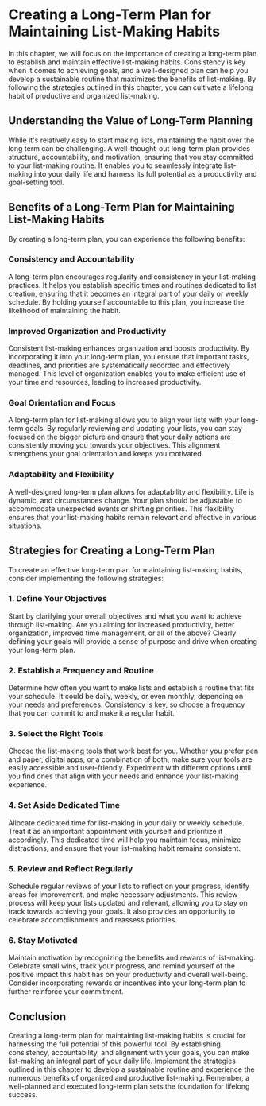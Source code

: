 Creating a Long-Term Plan for Maintaining List-Making Habits
========================================================================

In this chapter, we will focus on the importance of creating a long-term plan to establish and maintain effective list-making habits. Consistency is key when it comes to achieving goals, and a well-designed plan can help you develop a sustainable routine that maximizes the benefits of list-making. By following the strategies outlined in this chapter, you can cultivate a lifelong habit of productive and organized list-making.

Understanding the Value of Long-Term Planning
---------------------------------------------

While it's relatively easy to start making lists, maintaining the habit over the long term can be challenging. A well-thought-out long-term plan provides structure, accountability, and motivation, ensuring that you stay committed to your list-making routine. It enables you to seamlessly integrate list-making into your daily life and harness its full potential as a productivity and goal-setting tool.

Benefits of a Long-Term Plan for Maintaining List-Making Habits
---------------------------------------------------------------

By creating a long-term plan, you can experience the following benefits:

### Consistency and Accountability

A long-term plan encourages regularity and consistency in your list-making practices. It helps you establish specific times and routines dedicated to list creation, ensuring that it becomes an integral part of your daily or weekly schedule. By holding yourself accountable to this plan, you increase the likelihood of maintaining the habit.

### Improved Organization and Productivity

Consistent list-making enhances organization and boosts productivity. By incorporating it into your long-term plan, you ensure that important tasks, deadlines, and priorities are systematically recorded and effectively managed. This level of organization enables you to make efficient use of your time and resources, leading to increased productivity.

### Goal Orientation and Focus

A long-term plan for list-making allows you to align your lists with your long-term goals. By regularly reviewing and updating your lists, you can stay focused on the bigger picture and ensure that your daily actions are consistently moving you towards your objectives. This alignment strengthens your goal orientation and keeps you motivated.

### Adaptability and Flexibility

A well-designed long-term plan allows for adaptability and flexibility. Life is dynamic, and circumstances change. Your plan should be adjustable to accommodate unexpected events or shifting priorities. This flexibility ensures that your list-making habits remain relevant and effective in various situations.

Strategies for Creating a Long-Term Plan
----------------------------------------

To create an effective long-term plan for maintaining list-making habits, consider implementing the following strategies:

### 1. Define Your Objectives

Start by clarifying your overall objectives and what you want to achieve through list-making. Are you aiming for increased productivity, better organization, improved time management, or all of the above? Clearly defining your goals will provide a sense of purpose and drive when creating your long-term plan.

### 2. Establish a Frequency and Routine

Determine how often you want to make lists and establish a routine that fits your schedule. It could be daily, weekly, or even monthly, depending on your needs and preferences. Consistency is key, so choose a frequency that you can commit to and make it a regular habit.

### 3. Select the Right Tools

Choose the list-making tools that work best for you. Whether you prefer pen and paper, digital apps, or a combination of both, make sure your tools are easily accessible and user-friendly. Experiment with different options until you find ones that align with your needs and enhance your list-making experience.

### 4. Set Aside Dedicated Time

Allocate dedicated time for list-making in your daily or weekly schedule. Treat it as an important appointment with yourself and prioritize it accordingly. This dedicated time will help you maintain focus, minimize distractions, and ensure that your list-making habit remains consistent.

### 5. Review and Reflect Regularly

Schedule regular reviews of your lists to reflect on your progress, identify areas for improvement, and make necessary adjustments. This review process will keep your lists updated and relevant, allowing you to stay on track towards achieving your goals. It also provides an opportunity to celebrate accomplishments and reassess priorities.

### 6. Stay Motivated

Maintain motivation by recognizing the benefits and rewards of list-making. Celebrate small wins, track your progress, and remind yourself of the positive impact this habit has on your productivity and overall well-being. Consider incorporating rewards or incentives into your long-term plan to further reinforce your commitment.

Conclusion
----------

Creating a long-term plan for maintaining list-making habits is crucial for harnessing the full potential of this powerful tool. By establishing consistency, accountability, and alignment with your goals, you can make list-making an integral part of your daily life. Implement the strategies outlined in this chapter to develop a sustainable routine and experience the numerous benefits of organized and productive list-making. Remember, a well-planned and executed long-term plan sets the foundation for lifelong success.
